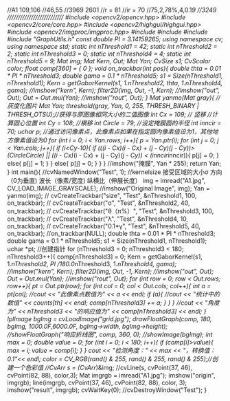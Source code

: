 //A1 109,106
//46,55
//3969 2601
//r = 81
//ir = 70
//75,2,78%,4,0.1*9
//3249 
//////////////////////////
#include <opencv2/opencv.hpp>
#include <opencv2/core/core.hpp>
#include <opencv2/highgui/highgui.hpp>
#include <opencv2/imgproc/imgproc.hpp>
#include <iostream>
#include <vector>
#include<fstream> 
#include "GraphUtils.h"
const double PI = 3.14159265;
using namespace cv;
using namespace std;
static int nThreshold1 = 42;
static int nThreshold2 = 2;
static int nThreshold3 = 0;
static int nThreshold4 = 4;
static int nThreshold5 = 9;
Mat img;
Mat Kern, Out;
Mat Yan;
CvSize s1;
CvScalar color;
float comp[360] = { 0 };
void on_trackbar(int pos){
	double thta = 0.01 * PI * nThreshold3;
	double gama = 0.1 * nThreshold5;
	s1 = Size(nThreshold1, nThreshold1);
	Kern = getGaborKernel(s1, 1.*nThreshold2, thta, 1.*nThreshold4, gama);
	//imshow("kern", Kern);
	filter2D(img, Out, -1, Kern);
	//imshow("out", Out);
	Out = Out.mul(Yan);
	//imshow("rout", Out);
}
Mat yanmo(Mat gray){
	//灰度化图片
	Mat Yan;
	threshold(gray, Yan, 0, 255, THRESH_BINARY | THRESH_OTSU);//获得与原图像相同大小的二值图像
	int Cx = 109;                // 竖移 //计算圆心位置
	int Cy = 108;        //横移
	int Circle = 79;                   //设定掩膜圆的半径
	int inncir = 70;
	uchar *p;
	//通过访问像素点，此像素点如果在指定圆内像素值设为1，其他地方像素值设为0
	for (int i = 0; i < Yan.rows; i++){
		p = Yan.ptr<uchar>(i);
		for (int j = 0; j < Yan.cols; j++){
			if (i<Cy-10){
				if (((i - Cx)*(i - Cx) + (j - Cy)*(j - Cy))>(Circle*Circle) || ((i - Cx)*(i - Cx) + (j - Cy)*(j - Cy)) < (inncir*inncir)){
					p[j] = 0;
				}
				else{
					p[j] = 1;
				}
			}
			else{
				p[j] = 0;
			}
		}
	}
	//imshow("掩膜", Yan * 255);
	return Yan;
}
int main(){
	//cvNamedWindow("Test", 1);
	//kernelsize 接受区域的大小σ 方向（0为垂直) 波长（像素/宽度) 纵横比（伸展长度）
	img = imread("A1.jpg", CV_LOAD_IMAGE_GRAYSCALE);
	//imshow("Original Image", img);
	Yan = yanmo(img);
// 	cvCreateTrackbar("size", "Test", &nThreshold1, 100, on_trackbar);
// 	cvCreateTrackbar("σ", "Test", &nThreshold2, 40, on_trackbar);
// 	cvCreateTrackbar("θ（π%）", "Test", &nThreshold3, 100, on_trackbar);
// 	cvCreateTrackbar("λ", "Test", &nThreshold4, 10, on_trackbar);
// 	cvCreateTrackbar("0.1*γ", "Test", &nThreshold5, 40, on_trackbar);
	//on_trackbar(NULL);
	double thta = 0.01 * PI * nThreshold3;
	double gama = 0.1 * nThreshold5;
	s1 = Size(nThreshold1, nThreshold1);
	uchar *pt;      //创建指针
	for (nThreshold3 = 0; nThreshold3 < 180; nThreshold3++){
		comp[nThreshold3] = 0;
		Kern = getGaborKernel(s1, 1.*nThreshold2, PI /180.0*nThreshold3, 1.*nThreshold4, gama);
		//imshow("kern", Kern);
		filter2D(img, Out, -1, Kern);
		//imshow("out", Out);
		Out = Out.mul(Yan);
		//imshow("rout", Out);
		for (int row = 0; row < Out.rows; row++){
			pt = Out.ptr<uchar>(row);
			for (int col = 0; col < Out.cols; col++){
				int a = pt[col];
				//cout << "此像素点数值为" << a << endl;
				if (a){
					//cout << "统计中的数值" << counts[th] << endl;
					comp[nThreshold3] += a;
				}
			}
		}
		//cout << "角度为" << nThreshold3 << "的响应值为" << comp[nThreshold3] << endl;
	}
	IplImage *bgImg = cvLoadImage("grid.jpg");
	drawFloatGraph(comp, 180, bgImg, 1000.0F,6000.0F, bgImg->width, bgImg->height);
	//showFloatGraph("响应折线图", comp, 360, 0);
	//showImage(bgImg);
	int max = 0;
	double value = 0;
	for (int i = 0; i < 180; i++){
		if (comp[i]>value){
			max = i;
			value = comp[i];
		}
	}
	cout << "检测角度：" << max << "，转换值：0.1"<< endl;
	color = CV_RGB(rand() & 255, rand() & 255, rand() & 255);//创建一个色彩值
	//CvArr* s = (CvArr*)&img;
	//cvLine(s, cvPoint(37, 46), cvPoint(82, 88), color,3);
	Mat imgrgb = imread("A1.jpg");
	imshow("origin", imgrgb);
	line(imgrgb, cvPoint(37, 46), cvPoint(82, 88), color, 3);
	imshow("result", imgrgb);
	cvWaitKey(0);
	//cvDestroyWindow("Test");
}
